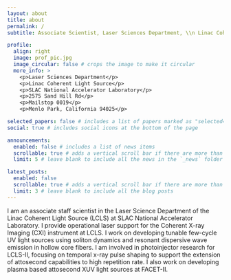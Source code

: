 ```yaml
---
layout: about
title: about
permalink: /
subtitle: Associate Scientist, Laser Sciences Department, \\n Linac Coherent Light Source, SLAC National Accelerator Laboratory

profile:
  align: right
  image: prof_pic.jpg
  image_circular: false # crops the image to make it circular
  more_info: >
    <p>Laser Sciences Department</p>
    <p>Linac Coherent Light Source</p>
    <p>SLAC National Accelerator Laboratory</p>
    <p>2575 Sand Hill Rd</p>
    <p>Mailstop 0019</p>
    <p>Menlo Park, California 94025</p>

selected_papers: false # includes a list of papers marked as "selected={true}"
social: true # includes social icons at the bottom of the page

announcements:
  enabled: false # includes a list of news items
  scrollable: true # adds a vertical scroll bar if there are more than 3 news items
  limit: 5 # leave blank to include all the news in the `_news` folder

latest_posts:
  enabled: false
  scrollable: true # adds a vertical scroll bar if there are more than 3 new posts items
  limit: 3 # leave blank to include all the blog posts
---
```


I am an associate staff scientist in the Laser Science Department of the Linac Coherent Light Source (LCLS) at SLAC National Accelerator Laboratory. I provide operational laser support for the Coherent X-ray Imaging (CXI) instrument at LCLS. I work on developing tunable few-cycle UV light sources using soliton dynamics and resonant dispersive wave emission in hollow core fibers. I am involved in photoinjector research for LCLS-II, focusing on temporal x-ray pulse shaping to support the extension of attosecond capabilities to high repetition rate. I also work on developing plasma based attosecond XUV light sources at FACET-II.
